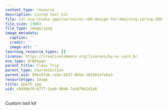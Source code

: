 ```yaml
---
content_type: resource
description: Custom tool kit
file: /ol-ocw-studio-app/courses/ec-s06-design-for-demining-spring-2007/e9499bf967772ea099467a3d70e2d2a8_ppe25.jpg
file_size: 13063
file_type: image/jpeg
image_metadata:
  caption: ''
  credit: ''
  image-alt: ''
learning_resource_types: []
license: https://creativecommons.org/licenses/by-nc-sa/4.0/
ocw_type: OCWImage
parent_title: Class Trip
parent_type: CourseSection
parent_uid: 99ecbfa6-ce5e-d537-8b6d-181d91efeba3
resourcetype: Image
title: ppe25.jpg
uid: e9499bf9-6777-2ea0-9946-7a3d70e2d2a8
---
```

Custom tool kit